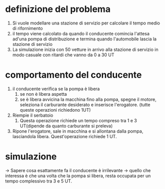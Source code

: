 # definizione del problema
1. Si vuole modellare una stazione di servizio per calcolare il tempo medio di rifornimento
2. il tempo viene calcolato da quando il conducente comincia l'attesa ad'una pompa di distribuzione e termina quando l'automobile lascia la stazione di servizio
3. La simulazione inizia con 50 vetture in arrivo alla stazione di servizio in modo casuale con ritardi che vanno da 0 a 30 UT 

# comportamento del conducente
1. il conducente verifica se la pompa è libera
   1. se non è libera aspetta
   2. se è libera avvicina la macchina fino alla pompa, spegne il motore, seleziona il carburante desiderato e inserisce l'erogatore. (tutte queste operazioni richiedono 1UT)
2. Riempie il serbatoio
   1. Questa operazione richiede un tempo compreso tra 1 e 3 UT(dipende da quanto carburante si preleva)
3. Ripone l'erogatore, sale in macchina e si allontana dalla pompa, lasciandola libera. 
   Quest'operazione richiede 1 UT.

# simulazione
-> Sapere cosa esattamente fa il conducente è irrilevante
-> quello che interessa è che una volta che la pompa si libera, resta occupata per un tempo complessivo tra 3 e 5 UT.